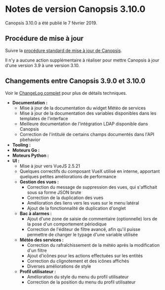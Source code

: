 # Notes de version Canopsis 3.10.0

Canopsis 3.10.0 a été publié le 7 février 2019.

## Procédure de mise à jour

Suivre la [procédure standard de mise à jour de Canopsis](../guide-administration/mise-a-jour/index.md).

Il n'y a aucune action supplémentaire à réaliser pour mettre Canopsis à jour d'une version 3.9 à une version 3.10.

## Changements entre Canopsis 3.9.0 et 3.10.0

Voir le [ChangeLog complet](https://git.canopsis.net/canopsis/canopsis/blob/develop/CHANGELOG.md) pour plus de détails techniques.

*  **Documentation :**
    *  Mise à jour de la documentation du widget Météo de services
    *  Mise à jour de la documentation des variables disponibles dans les templates de l'interface
    *  Meilleure documentation de l'intégration LDAP disponible dans Canopsis
    *  Correction de l'intitulé de certains champs documentés dans l'API pbehavior
*  **Tooling :**
*  **Moteurs Go :**
*  **Moteurs Python :**
*  **UI :**
    *  Mise à jour vers VueJS 2.5.21
    *  Quelques correctifs du composant VueX utilisé en interne, apportant quelques petites améliorations de performance
    *  **Gestion des vues :**
        *  Correction du message de suppression des vues, qui s'affichait sous sa forme JSON brute
        *  Correction de la duplication des vues
        *  Amélioration des liens vers les vues sur le menu latéral
        *  Ajout de la fonctionnalité de duplication d'onglet
    *  **Bac à alarmes :**
        *  Ajout d'une zone de saisie de commentaire (optionnelle) lors de la pose d'un comportement périodique
        *  Correction de l'éditeur de filtre avancé, afin qu'il puisse permettre de changer le typage d'une variable utilisée
    *  **Météo des services :**
        *  Correction du rafraîchissement de la météo après la modification d'un filtre
        *  Ajout d'icônes pour les actions effectuées sur les entités
        *  Correction du clignotement et des icônes affichés
        *  Diverses améliorations de style
    *  **Profil utilisateur :**
        *  Amélioration du style du menu du profil utilisateur
        *  Correction de la position du menu du profil utilisateur
